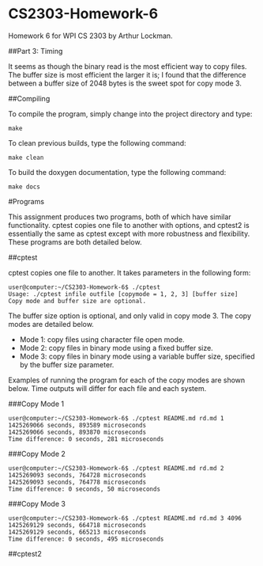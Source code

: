 # CS2303-Homework-6
Homework 6 for WPI CS 2303 by Arthur Lockman.

##Part 3: Timing

It seems as though the binary read is the most efficient way to copy files. The buffer size is most efficient the larger it is; I found that the difference between a buffer size of 2048 bytes is the sweet spot for copy mode 3. 

##Compiling

To compile the program, simply change into the project directory and type:

    make

To clean previous builds, type the following command:

    make clean

To build the doxygen documentation, type the following command:

    make docs

#Programs

This assignment produces two programs, both of which have similar functionality. cptest copies one file to another with options, and cptest2 is essentially the same as cptest except with more robustness and flexibility. These programs are both detailed below.

##cptest

cptest copies one file to another. It takes parameters in the following form:

    user@computer:~/CS2303-Homework-6$ ./cptest
    Usage: ./cptest infile outfile [copymode = 1, 2, 3] [buffer size]
    Copy mode and buffer size are optional.

The buffer size option is optional, and only valid in copy mode 3. The copy modes are detailed below.

* Mode 1: copy files using character file open mode.
* Mode 2: copy files in binary mode using a fixed buffer size.
* Mode 3: copy files in binary mode using a variable buffer size, specified by the buffer size parameter.

Examples of running the program for each of the copy modes are shown below. Time outputs will differ for each file and each system.

###Copy Mode 1

    user@computer:~/CS2303-Homework-6$ ./cptest README.md rd.md 1
    1425269066 seconds, 893589 microseconds
    1425269066 seconds, 893870 microseconds
    Time difference: 0 seconds, 281 microseconds

###Copy Mode 2

    user@computer:~/CS2303-Homework-6$ ./cptest README.md rd.md 2
    1425269093 seconds, 764728 microseconds
    1425269093 seconds, 764778 microseconds
    Time difference: 0 seconds, 50 microseconds

###Copy Mode 3

    user@computer:~/CS2303-Homework-6$ ./cptest README.md rd.md 3 4096
    1425269129 seconds, 664718 microseconds
    1425269129 seconds, 665213 microseconds
    Time difference: 0 seconds, 495 microseconds

##cptest2
